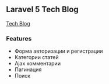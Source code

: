 ## Laravel 5 Tech Blog ##

<a href="http://dhost.ml">Tech Blog</a>

### Features ###

* Форма авторизации и регистрации
* Категории статей
* Ajax комментарии
* Пагинация
* Поиск


